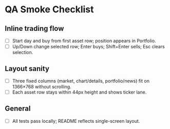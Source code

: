 # QA Smoke Checklist

## Inline trading flow
- [ ] Start day and buy from first asset row; position appears in Portfolio.
- [ ] Up/Down change selected row; Enter buys; Shift+Enter sells; Esc clears selection.

## Layout sanity
- [ ] Three fixed columns (market, chart/details, portfolio/news) fit on 1366×768 without scrolling.
- [ ] Each asset row stays within 44px height and shows ticker lane.

## General
- [ ] All tests pass locally; README reflects single-screen layout.
